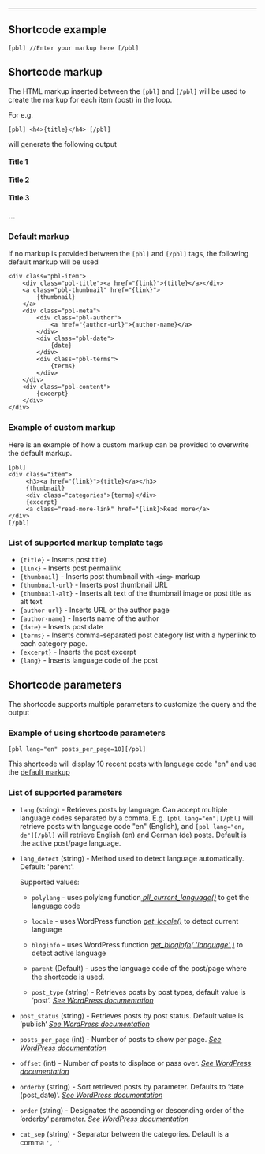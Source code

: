 ---

## Shortcode example 

```
[pbl] //Enter your markup here [/pbl]
```

## Shortcode markup

The HTML markup inserted between the `[pbl]` and `[/pbl]` will be used to create the markup for each item (post) in the loop.

For e.g.

`[pbl] <h4>{title}</h4> [/pbl]`

will generate the following output

#### Title 1

#### Title 2

#### Title 3

#### …

### Default markup

If no markup is provided between the `[pbl]` and `[/pbl]` tags, the following default markup will be used

```
<div class="pbl-item">
    <div class="pbl-title"><a href="{link}">{title}</a></div>
    <a class="pbl-thumbnail" href="{link}">
        {thumbnail}
    </a>
    <div class="pbl-meta">
        <div class="pbl-author">
            <a href="{author-url}">{author-name}</a>
        </div>
        <div class="pbl-date">
            {date}
        </div>
        <div class="pbl-terms">
            {terms}
        </div>
    </div>
    <div class="pbl-content">
        {excerpt}
    </div>
</div>
```

### Example of custom markup

Here is an example of how a custom markup can be provided to overwrite the default markup.

```
[pbl]
<div class="item">
     <h3><a href="{link}">{title}</a></h3>
     {thumbnail}
     <div class="categories">{terms}</div>
     {excerpt}
     <a class="read-more-link" href="{link}>Read more</a>
</div>
[/pbl]
```

### **List of supported markup template tags**

- `{title}` \- Inserts post title)
- `{link}` \- Inserts post permalink
- `{thumbnail}` \- Inserts post thumbnail with `<img>` markup
- `{thumbnail-url}` \- Inserts post thumbnail URL
- `{thumbnail-alt}` \- Inserts alt text of the thumbnail image or post title as alt text
- `{author-url}` \- Inserts URL or the author page
- `{author-name}` \- Inserts name of the author
- `{date}` \- Inserts post date
- `{terms}` \- Inserts comma-separated post category list with a hyperlink to each category page.
- `{excerpt}` \- Inserts the post excerpt
- `{lang}` \- Inserts language code of the post 

## Shortcode parameters

The shortcode supports multiple parameters to customize the query and the output

### Example of using shortcode parameters

```
[pbl lang="en" posts_per_page=10][/pbl]
```

This shortcode will display 10 recent posts with language code "en" and use the [default markup](<https://github.com/samirank/get-posts-by-language/blob/main/README.md#default-markup>)

### List of supported parameters

- `lang` (string) - Retrieves posts by language. Can accept multiple language codes separated by a comma. E.g. `[pbl lang="en"][/pbl]` will retrieve posts with language code "en" (English), and `[pbl lang="en, de"][/pbl]` will retrieve English (en) and German (de) posts. Default is the active post/page language.

- `lang_detect` (string) - Method used to detect language automatically. Default: 'parent'.<br>

    Supported values:

    - `polylang` \- uses polylang function[ *pll\_current\_language()*](<https://polylang.pro/doc/function-reference/#pll_current_language>) to get the language code
    - `locale` \- uses WordPress function *[get\_locale()](<https://developer.wordpress.org/reference/functions/get_locale/>)* to detect current language
    - `bloginfo` \- uses WordPress function [*get\_bloginfo( 'language' )*](<https://developer.wordpress.org/reference/functions/bloginfo/>) to detect active language
    - `parent` (Default) - uses the language code of the post/page where the shortcode is used.

    - `post_type` (string) - Retrieves posts by post types, default value is ‘post‘. [*See WordPress documentation*](<https://developer.wordpress.org/reference/classes/wp_query/#post-type-parameters>)

- `post_status` (string) - Retrieves posts by post status. Default value is ‘publish‘ [*See WordPress documentation*](<https://developer.wordpress.org/reference/classes/wp_query/#status-parameters>)

- `posts_per_page` (int) - Number of posts to show per page. [*See WordPress documentation*](<https://developer.wordpress.org/reference/classes/wp_query/#pagination-parameters>)

- `offset` (int) - Number of posts to displace or pass over. [*See WordPress documentation*](<https://developer.wordpress.org/reference/classes/wp_query/#pagination-parameters>)

- `orderby` (string) - Sort retrieved posts by parameter. Defaults to ‘date (post\_date)’. [*See WordPress documentation*](<https://developer.wordpress.org/reference/classes/wp_query/#order-orderby-parameters>)

- `order` (string) - Designates the ascending or descending order of the ‘orderby‘ parameter. [*See WordPress documentation*](<https://developer.wordpress.org/reference/classes/wp_query/#order-orderby-parameters>)

- `cat_sep` (string) - Separator between the categories. Default is a comma `', '`







